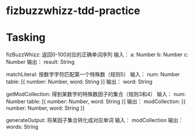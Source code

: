# fizbuzzwhizz-tdd-practice

# Tasking
fizBuzzWhizz: 返回0-100对应的正确单词序列
输入：
a: Number
b: Number
c: Number
输出：
result: String

matchLiteral: 按数字字符匹配第一个特殊数（规则5）
输入：
num: Number
table: [{
  number: Number,
  word: String
}]
输出：
word: String

getModCollection: 得到某数字的特殊数因子的集合（规则3和4）
输入：
num: Number
table: [{
  number: Number,
  word: String
}]
输出：
modCollection: [{
  number: Number,
  word: String
}]

generateOutput: 将某因子集合转化成对应单词
输入：
modCollection
输出：
words: String
